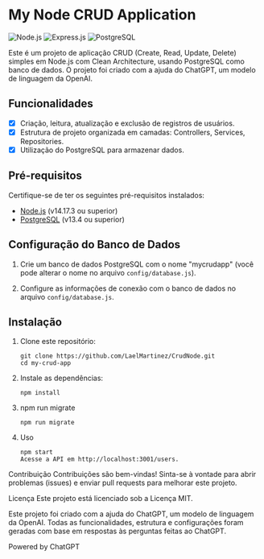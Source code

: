 # My Node CRUD Application 

![Node.js](https://img.shields.io/badge/Node.js-14.17.3-green)
![Express.js](https://img.shields.io/badge/Express.js-4.17.1-blue)
![PostgreSQL](https://img.shields.io/badge/PostgreSQL-13.4-orange)

Este é um projeto de aplicação CRUD (Create, Read, Update, Delete) simples em Node.js com Clean Architecture, usando PostgreSQL como banco de dados. O projeto foi criado com a ajuda do ChatGPT, um modelo de linguagem da OpenAI.

## Funcionalidades

- [x] Criação, leitura, atualização e exclusão de registros de usuários.
- [x] Estrutura de projeto organizada em camadas: Controllers, Services, Repositories.
- [x] Utilização do PostgreSQL para armazenar dados.

## Pré-requisitos

Certifique-se de ter os seguintes pré-requisitos instalados:

- [Node.js](https://nodejs.org/) (v14.17.3 ou superior)
- [PostgreSQL](https://www.postgresql.org/) (v13.4 ou superior)

## Configuração do Banco de Dados

1. Crie um banco de dados PostgreSQL com o nome "mycrudapp" (você pode alterar o nome no arquivo `config/database.js`).

2. Configure as informações de conexão com o banco de dados no arquivo `config/database.js`.

## Instalação

1. Clone este repositório:
   ```shell
   git clone https://github.com/LaelMartinez/CrudNode.git
   cd my-crud-app
2. Instale as dependências:
   ```shell
   npm install
3. npm run migrate
   ```shell
   npm run migrate
4. Uso
   ```shell
   npm start
   Acesse a API em http://localhost:3001/users.

Contribuição
Contribuições são bem-vindas! Sinta-se à vontade para abrir problemas (issues) e enviar pull requests para melhorar este projeto.

Licença
Este projeto está licenciado sob a Licença MIT.

Este projeto foi criado com a ajuda do ChatGPT, um modelo de linguagem da OpenAI. Todas as funcionalidades, estrutura e configurações foram geradas com base em respostas às perguntas feitas ao ChatGPT.

Powered by ChatGPT






   


